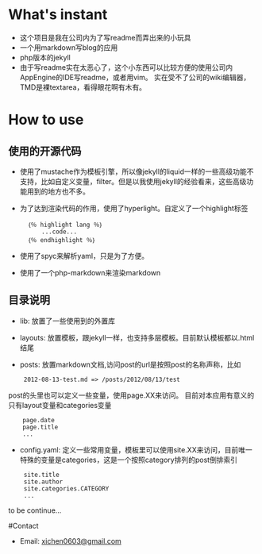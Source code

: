 # What's instant
* 这个项目是我在公司内为了写readme而弄出来的小玩具
* 一个用markdown写blog的应用
* php版本的jekyll
* 由于写readme实在太恶心了，这个小东西可以比较方便的使用公司内AppEngine的IDE写readme，或者用vim。
实在受不了公司的wiki编辑器，TMD是裸textarea，看得眼花啊有木有。

# How to use
## 使用的开源代码
* 使用了mustache作为模板引擎，所以像jekyll的liquid一样的一些高级功能不支持，比如自定义变量，filter。但是以我使用jekyll的经验看来，这些高级功能用到的地方也不多。
* 为了达到渲染代码的作用，使用了hyperlight。自定义了一个highlight标签

        ｛％ highlight lang ％｝
            ...code...
        ｛％ endhighlight ％｝

* 使用了spyc来解析yaml，只是为了方便。
* 使用了一个php-markdown来渲染markdown

## 目录说明
 * lib: 放置了一些使用到的外置库
 * layouts: 放置模板，跟jekyll一样，也支持多层模板。目前默认模板都以.html结尾
 * posts: 放置markdown文档,访问post的url是按照post的名称声称，比如

        2012-08-13-test.md => /posts/2012/08/13/test

  post的头里也可以定义一些变量，使用page.XX来访问。
  目前对本应用有意义的只有layout变量和categories变量

        page.date
        page.title
        ...

 * config.yaml: 定义一些常用变量，模板里可以使用site.XX来访问，目前唯一特殊的变量是categories，这是一个按照category排列的post倒排索引
    
        site.title
        site.author
        site.categories.CATEGORY
        ...

 to be continue...

#Contact
* Email: xichen0603@gmail.com

